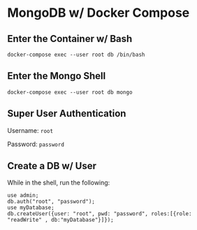 # MongoDB w/ Docker Compose

## Enter the Container w/ Bash

`docker-compose exec --user root db /bin/bash`

## Enter the Mongo Shell

`docker-compose exec --user root db mongo`

## Super User Authentication

Username: `root`

Password: `password`

## Create a DB w/ User

While in the shell, run the following:

```
use admin;
db.auth("root", "password");
use myDatabase;
db.createUser({user: "root", pwd: "password", roles:[{role: "readWrite" , db:"myDatabase"}]});
```
